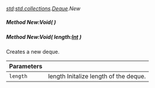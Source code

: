 _[std](../../modules/std/std-module.md):[std.collections](../../modules/std/std-collections.md).[Deque<T>](../../modules/std/std-collections-deque.md).New_
##### Method New:Void(  )
##### Method New:Void( length:[Int](../../modules/wonkey/wonkey-types-int.md) )
Creates a new deque.

| Parameters |    |
|:-----------|:---|
| `length` | length Initalize length of the deque. |
